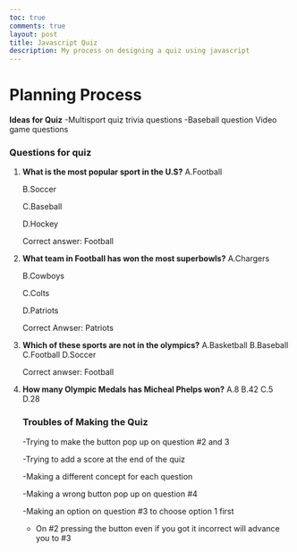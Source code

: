 ```yaml
---
toc: true
comments: true
layout: post
title: Javascript Quiz
description: My process on designing a quiz using javascript
---
```


# Planning Process

**Ideas for Quiz**
-Multisport quiz trivia questions
-Baseball question
Video game questions

### Questions for quiz

1. **What is the most popular sport in the U.S?**
    A.Football

    B.Soccer

    C.Baseball

    D.Hockey

    Correct answer: Football

2. **What team in Football has won the most superbowls?**
    A.Chargers

    B.Cowboys

    C.Colts

    D.Patriots

    Correct Anwser: Patriots

3. **Which of these sports are not in the olympics?**
    A.Basketball
    B.Baseball
    C.Football
    D.Soccer

    Correct anwser: Football

4. **How many Olympic Medals has Micheal Phelps won?**
    A.8
    B.42
    C.5
    D.28




    ### Troubles of Making the Quiz

    -Trying to make the button pop up on question #2 and 3

    -Trying to add a score at the end of the quiz

    -Making a different concept for each question

    -Making a wrong button pop up on question #4

    -Making an option on question #3 to choose option 1 first

    - On #2 pressing the button even if you got it incorrect will advance you to #3

    